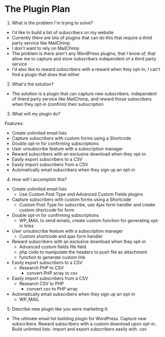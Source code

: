 # The Plugin Plan
 1. What is the problem I'm trying to solve?
 *  I'd like to build a list of subscribers on my website
 *  Currently there are lots of plugins that can do this that require a third party service like MailChimp
 *  I don't want to rely on MailChimp
 *  The problem is there aren't any WordPress plugins, that I know of, that allow me to capture and store subscribers independent of a third party service
 *  I'd also like to reward subscribers with a reward when they opt-in, I can't find a plugin that does that either

2. What's the solution?
* The solution is a plugin that can capture new subscribers, independent of thierd party service like MailChimp, and reward those subscribers when they opt-in (confirm) their subscription

3. What will my plugin do?

Features:

* Create unlimited email lists
* Capture subscribers with custom forms using a Shortcode
* Double opt-in for confirming subscriptions
* User unsubscribe feature with a subscription manager
* Reward subscribers with an exclusive download when they opt-in
* Easily export subscribers to a CSV
* Easily import subscribers from a CSV
* Automatically email subscribers when they sign up an opt-in

4. How will I accomplish this?
* Create unlimited email lists
  - Use Custom Post Type and Advanced Custom Fields plugins
* Capture subscribers with custom forms using a Shortcode
  - Custom Post Type for subscribe, use Ajax form handler and create custom shortcode for form
* Double opt-in for confirming subscriptions
  - WP_MAIL to send emails, create custom function for generating opt-in links
* User unsubscribe feature with a subscription manager
  - Custom shortcode and ajax form handler
* Reward subscribers with an exclusive download when they opt-in
  - Advanced custom fields file field
  - php code to manipulate the headers to push file as attachment
  - function to generate custom link
* Easily export subscribers to a CSV
  - Research PHP to CSV
    + convert PHP array to csv
* Easily import subscribers from a CSV
  - Research CSV to PHP
    + convert csv to PHP array
* Automatically email subscribers when they sign up an opt-in
  - WP_MAIL

5. Describe new plugin like you were marketing it:
* The ultimate email list building plugin for WordPress. Capture new subscribers. Reward subscribers with a custom download upon opt-in. Build unlimted lists. Import and export subscribers easily with .csv

